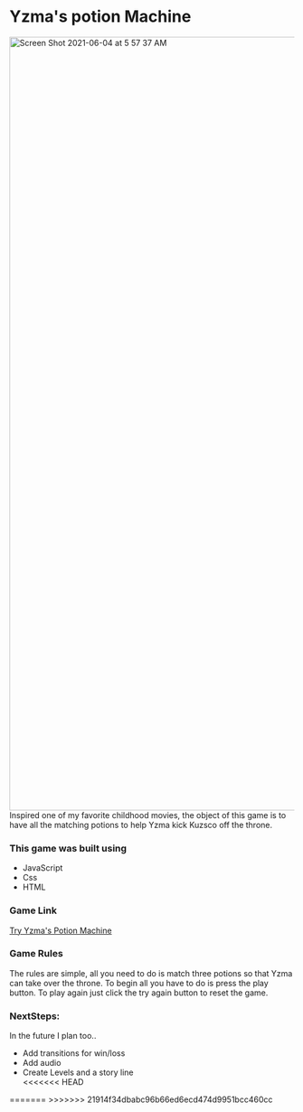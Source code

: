 # Yzma's potion Machine

<img width="1369" alt="Screen Shot 2021-06-04 at 5 57 37 AM" src="https://user-images.githubusercontent.com/84984478/120791748-32ea0e00-c4fa-11eb-83b3-28a957bf818e.png">

<article>Inspired one of my favorite childhood movies, the object of this game is to have all the matching potions to help Yzma kick Kuzsco off the throne. </article>

<h3>This game was built using</h3> 
<ul>
<li>JavaScript</li>
<li>Css</li>
<li>HTML</li>
</ul>

<h3>Game Link</h3>
<a href="https://shannonshensley96.github.io/YzmaPotionMachine/">Try Yzma's Potion Machine</a>

<h3>Game Rules</h3>
<p>The rules are simple, all you need to do is match three potions so that Yzma can take over the throne.
To begin all you have to do is press the play button. To play again just click the try again button to reset the game.</p>

<h3>NextSteps:</h3>
<p>In the future I plan too..</p>
 <ul>
 <li>Add transitions for win/loss</li>
 <li>Add audio</li>
 <li>Create Levels and a story line</li>
<<<<<<< HEAD
 </ul>
=======
 </ul>
>>>>>>> 21914f34dbabc96b66ed6ecd474d9951bcc460cc

